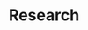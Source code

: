 ---
# Page title
title: Research
# Page type - we want a landing page (such as a homepage)
type: landing

# Your landing page sections - add as many different content blocks as you like
sections:
  - block: markdown
    content:
      title: Influencer War
      text: Imagine there are two influencers in the cyberspace, who hold opposite perspectives about a certain event. They are trying to convince you to agree with their opinions by providing you with social media feeds simulatneously. In the simplest case, your opinion is formed by averaging these two posts you read. Then, how should these two influencers feed you posts?    In order to formulate the problem more easily, let's introduce some abstraction by considering the space of social media as a linear space, where each post is a vector. Then in our naive setting, your opinion is the the average of two vectors. These two influcers have their targets, which are two fixed vectors in the space. And they try to minimize the distance between your opinion and their targets, respectively.
---